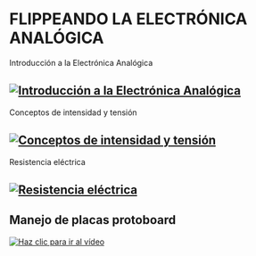 # FLIPPEANDO LA ELECTRÓNICA ANALÓGICA
Introducción a la Electrónica Analógica

## [![Introducción a la Electrónica Analógica](http://img.youtube.com/vi/VGQyL-6L1zg/0.jpg)](http://www.youtube.com/watch?v=VGQyL-6L1zg "Introducción a la Electrónica Analógica")

Conceptos de intensidad y tensión

## [![Conceptos de intensidad y tensión](http://img.youtube.com/vi/R3LwyhIQxvo/0.jpg)](http://www.youtube.com/watch?v=R3LwyhIQxvo "Conceptos de intensidad y tensión")

Resistencia eléctrica

## [![Resistencia eléctrica](http://img.youtube.com/vi/5_qRtC92xO0/0.jpg)](http://www.youtube.com/watch?v=5_qRtC92xO0 "Resistencia eléctrica")

## Manejo de placas protoboard

[![Haz clic para ir al vídeo](http://img.youtube.com/vi/maUwvGGsZjw/0.jpg)](http://www.youtube.com/watch?v=maUwvGGsZjw "Manejo de placas protoboard")
